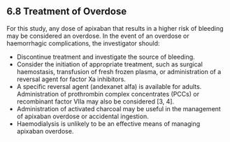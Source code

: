 ## 6.8 Treatment of Overdose

For this study, any dose of apixaban that results in a higher risk of bleeding may be considered
an overdose.
In the event of an overdose or haemorrhagic complications, the investigator should:
- Discontinue treatment and investigate the source of bleeding.
- Consider the initiation of appropriate treatment, such as surgical haemostasis, transfusion of
fresh frozen plasma, or administration of a reversal agent for factor Xa inhibitors.
- A specific reversal agent (andexanet alfa) is available for adults. Administration of prothrombin
complex concentrates (PCCs) or recombinant factor VIIa may also be considered [3, 4].
- Administration of activated charcoal may be useful in the management of apixaban overdose or
accidental ingestion.
- Haemodialysis is unlikely to be an effective means of managing apixaban overdose.